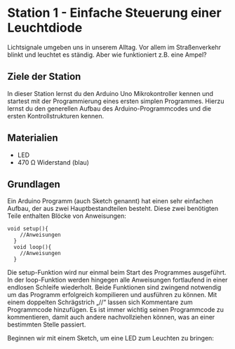 # Station 1 - Einfache Steuerung einer Leuchtdiode

Lichtsignale umgeben uns in unserem Alltag. Vor allem im Straßenverkehr blinkt und leuchtet es ständig. Aber wie funktioniert z.B. eine Ampel?

## Ziele der Station

In dieser Station lernst du den Arduino Uno Mikrokontroller kennen und startest mit der Programmierung eines ersten simplen Programmes. Hierzu lernst du den generellen Aufbau des Arduino-Programmcodes und die ersten Kontrollstrukturen kennen.

## Materialien
- LED
- 470 Ω Widerstand (blau)

## Grundlagen
Ein Arduino Programm (auch Sketch genannt) hat einen sehr einfachen Aufbau, der aus zwei Hauptbestandteilen besteht. Diese zwei benötigten Teile enthalten Blöcke von Anweisungen:

```
void setup(){
    //Anweisungen
  }
  void loop(){
    //Anweisungen
  }
```
Die setup-Funktion wird nur einmal beim Start des Programmes ausgeführt. In der loop-Funktion werden hingegen alle Anweisungen fortlaufend in einer endlosen Schleife wiederholt. Beide Funktionen sind zwingend notwendig um das Programm erfolgreich kompilieren und ausführen zu können.
Mit einem doppelten Schrägstrich „//“ lassen sich Kommentare zum Programmcode hinzufügen. Es ist immer wichtig seinen Programmcode zu kommentieren, damit auch andere nachvollziehen können, was an einer bestimmten Stelle passiert.

Beginnen wir mit einem Sketch, um eine LED zum Leuchten zu bringen:



